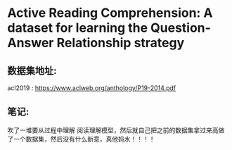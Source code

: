 # Active Reading Comprehension: A dataset for learning the Question-Answer Relationship strategy    
## 数据集地址: 
acl2019  : https://www.aclweb.org/anthology/P19-2014.pdf  

## 笔记: 
吹了一堆要从过程中理解  阅读理解模型，然后就自己把之前的数据集拿过来高做了一个数据集，然后没有什么新意，真他妈水！！！！